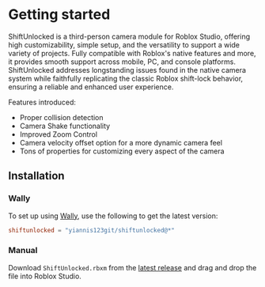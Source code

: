 # Getting started 
ShiftUnlocked is a third-person camera module for Roblox Studio, offering high customizability, simple setup, and the versatility to support a wide variety of projects. Fully compatible with Roblox's native features and more, it provides smooth support across mobile, PC, and console platforms. ShiftUnlocked addresses longstanding issues found in the native camera system while faithfully replicating the classic Roblox shift-lock behavior, ensuring a reliable and enhanced user experience.  
  
Features introduced:

* Proper collision detection
* Camera Shake functionality
* Improved Zoom Control
* Camera velocity offset option for a more dynamic camera feel
* Tons of properties for customizing every aspect of the camera

## Installation 

### Wally
To set up using [Wally](https://github.com/UpliftGames/wally), use the following to get the latest version:
```toml
shiftunlocked = "yiannis123git/shiftunlocked@*"
```

### Manual
Download `ShiftUnlocked.rbxm` from the [latest release](https://github.com/Yiannis123Git/ShiftUnlocked/releases/latest) and drag and drop the file into Roblox Studio.